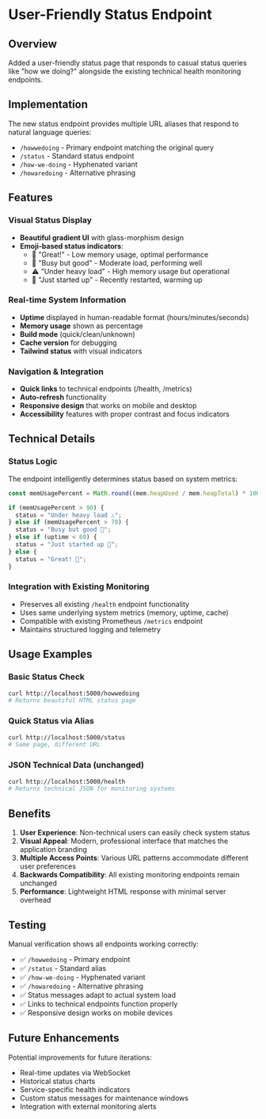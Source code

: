 # User-Friendly Status Endpoint

## Overview
Added a user-friendly status page that responds to casual status queries like "how we doing?" alongside the existing technical health monitoring endpoints.

## Implementation
The new status endpoint provides multiple URL aliases that respond to natural language queries:

- `/howwedoing` - Primary endpoint matching the original query
- `/status` - Standard status endpoint  
- `/how-we-doing` - Hyphenated variant
- `/howaredoing` - Alternative phrasing

## Features

### Visual Status Display
- **Beautiful gradient UI** with glass-morphism design
- **Emoji-based status indicators**:
  - 🚀 "Great!" - Low memory usage, optimal performance
  - 💪 "Busy but good" - Moderate load, performing well  
  - ⚠️ "Under heavy load" - High memory usage but operational
  - 🌱 "Just started up" - Recently restarted, warming up

### Real-time System Information
- **Uptime** displayed in human-readable format (hours/minutes/seconds)
- **Memory usage** shown as percentage
- **Build mode** (quick/clean/unknown)
- **Cache version** for debugging
- **Tailwind status** with visual indicators

### Navigation & Integration
- **Quick links** to technical endpoints (/health, /metrics)
- **Auto-refresh** functionality
- **Responsive design** that works on mobile and desktop
- **Accessibility** features with proper contrast and focus indicators

## Technical Details

### Status Logic
The endpoint intelligently determines status based on system metrics:

```javascript
const memUsagePercent = Math.round((mem.heapUsed / mem.heapTotal) * 100);

if (memUsagePercent > 90) {
  status = "Under heavy load ⚠️";
} else if (memUsagePercent > 70) {
  status = "Busy but good 💪";
} else if (uptime < 60) {
  status = "Just started up 🌱";
} else {
  status = "Great! 🚀";
}
```

### Integration with Existing Monitoring
- Preserves all existing `/health` endpoint functionality
- Uses same underlying system metrics (memory, uptime, cache)
- Compatible with existing Prometheus `/metrics` endpoint
- Maintains structured logging and telemetry

## Usage Examples

### Basic Status Check
```bash
curl http://localhost:5000/howwedoing
# Returns beautiful HTML status page
```

### Quick Status via Alias
```bash
curl http://localhost:5000/status
# Same page, different URL
```

### JSON Technical Data (unchanged)
```bash
curl http://localhost:5000/health
# Returns technical JSON for monitoring systems
```

## Benefits

1. **User Experience**: Non-technical users can easily check system status
2. **Visual Appeal**: Modern, professional interface that matches the application branding
3. **Multiple Access Points**: Various URL patterns accommodate different user preferences
4. **Backwards Compatibility**: All existing monitoring endpoints remain unchanged
5. **Performance**: Lightweight HTML response with minimal server overhead

## Testing

Manual verification shows all endpoints working correctly:
- ✅ `/howwedoing` - Primary endpoint
- ✅ `/status` - Standard alias
- ✅ `/how-we-doing` - Hyphenated variant  
- ✅ `/howaredoing` - Alternative phrasing
- ✅ Status messages adapt to actual system load
- ✅ Links to technical endpoints function properly
- ✅ Responsive design works on mobile devices

## Future Enhancements

Potential improvements for future iterations:
- Real-time updates via WebSocket
- Historical status charts
- Service-specific health indicators
- Custom status messages for maintenance windows
- Integration with external monitoring alerts